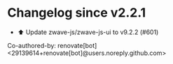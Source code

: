 # Changelog since v2.2.1
- ⬆️ Update zwave-js/zwave-js-ui to v9.2.2 (#601)

Co-authored-by: renovate[bot] <29139614+renovate[bot]@users.noreply.github.com> 

